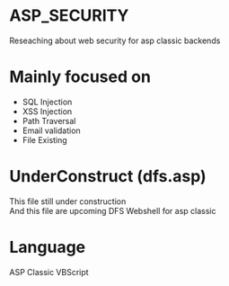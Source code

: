 # ASP_SECURITY
Reseaching about web security for asp classic backends
<br>
# Mainly focused on
- SQL Injection <br>
- XSS Injection <br>
- Path Traversal <br>
- Email validation <br>
- File Existing <br>
# UnderConstruct (dfs.asp)
This file still under construction<br>
And this file are upcoming DFS Webshell for asp classic<br>
# Language
ASP Classic VBScript
